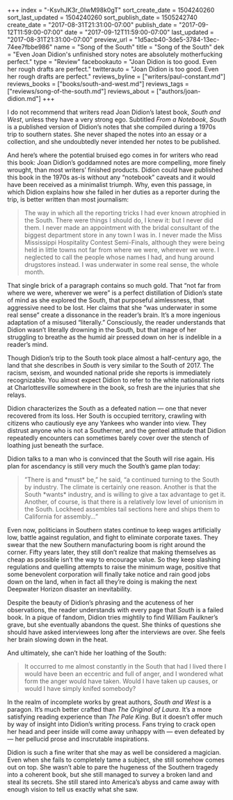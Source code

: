 +++
index = "-KsvhJK3r_0IwM98k0gT"
sort_create_date = 1504240260
sort_last_updated = 1504240260
sort_publish_date = 1505242740
create_date = "2017-08-31T21:31:00-07:00"
publish_date = "2017-09-12T11:59:00-07:00"
date = "2017-09-12T11:59:00-07:00"
last_updated = "2017-08-31T21:31:00-07:00"
preview_url = "1d5acb40-3de5-3784-13ec-74ee7fbbe986"
name = "Song of the South"
title = "Song of the South"
dek = "Even Joan Didion's unfinished story notes are absolutely motherfucking perfect."
type = "Review"
facebookauto = "Joan Didion is too good. Even her rough drafts are perfect."
twitterauto = "Joan Didion is too good. Even her rough drafts are perfect."
reviews_byline = ["writers/paul-constant.md"]
reviews_books = ["books/south-and-west.md"]
reviews_tags = ["reviews/song-of-the-south.md"]
reviews_about = ["authors/joan-didion.md"]
+++

I do not recommend that writers read Joan Didion’s latest book, *South and West*, unless they have a very strong ego. Subtitled *From a Notebook*, *South* is a published version of Didion’s notes that she compiled during a 1970s trip to southern states. She never shaped the notes into an essay or a collection, and she undoubtedly never intended her notes to be published.

And here’s where the potential bruised ego comes in for writers who read this book: Joan Didion’s goddamned notes are more compelling, more finely wrought, than most writers’ finished products. Didion could have published this book in the 1970s as-is without any “notebook” caveats and it would have been received as a minimalist triumph. Why, even this passage, in which Didion explains how she failed in her duties as a reporter during the trip, is better written than most journalism:

<blockquote> The way in which all the reporting tricks I had ever known atrophied in the South. There were things I should do, I knew it: but I never did them. I never made an appointment with the bridal consultant of the biggest department store in any town I was in. I never made the Miss Mississippi Hospitality Contest Semi-Finals, although they were being held in little towns not far from where we were, wherever we were. I neglected to call the people whose names I had, and hung around drugstores instead. I was underwater in some real sense, the whole month.</blockquote>

That single brick of a paragraph contains so much gold. That “not far from where we were, wherever we were” is a perfect distillation of Didion’s state of mind as she explored the South, that purposeful aimlessness, that aggressive need to be lost. Her claims that she “was underwater in some real sense” create a dissonance in the reader’s brain. It’s a more ingenious adaptation of a misused “literally.” Consciously, the reader understands that Didion wasn’t literally drowning in the South, but that image of her struggling to breathe as the humid air pressed down on her is indelible in a reader’s mind.

Though Didion’s trip to the South took place almost a half-century ago, the land that she describes in *South* is very similar to the South of 2017. The racism, sexism, and wounded national pride she reports is immediately recognizable. You almost expect Didion to refer to the white nationalist riots at Charlottesville somewhere in the book, so fresh are the injuries that she relays.

Didion characterizes the South as a defeated nation — one that never recovered from its loss. Her South is occupied territory, crawling with citizens who cautiously eye any Yankees who wander into view. They distrust anyone who is not a Southerner, and the genteel attitude that Didion repeatedly encounters can sometimes barely cover over the stench of loathing just beneath the surface.

Didion talks to a man who is convinced that the South will rise again. His plan for ascendancy is still very much the South’s game plan today:

<blockquote>”There is and *must* be,” he said, “a continued turning to the South by industry. The climate is certainly one reason. Another is that the South *wants* industry, and is willing to give a tax advantage to get it. Another, of course, is that there is a relatively low level of unionism in the South. Lockheed assembles tail sections here and ships them to California for assembly…”</blockquote>

Even now, politicians in Southern states continue to keep wages artificially low, battle against regulation, and fight to eliminate corporate taxes. They swear that the new Southern manufacturing boom is right around the corner. Fifty years later, they still don’t realize that making themselves as cheap as possible isn’t the way to encourage value. So they keep slashing regulations and quelling attempts to raise the minimum wage, positive that some benevolent corporation will finally take notice and rain good jobs down on the land, when in fact all they’re doing is making the next Deepwater Horizon disaster an inevitability.

Despite the beauty of Didion’s phrasing and the acuteness of her observations, the reader understands with every page that *South* is a failed book. In a pique of fandom, Didion tries mightily to find William Faulkner’s grave, but she eventually abandons the quest. She thinks of questions she should have asked interviewees long after the interviews are over. She feels her brain slowing down in the heat.

And ultimately, she can’t hide her loathing of the South:

<blockquote>It occurred to me almost constantly in the South that had I lived there I would have been an eccentric and full of anger, and I wondered what form the anger would have taken. Would I have taken up causes, or would I have simply knifed somebody?</blockquote>

In the realm of incomplete works by great authors, *South and West* is a paragon. It’s much better crafted than *The Original of Laura*. It’s a more satisfying reading experience than *The Pale King*. But it doesn’t offer much by way of insight into Didion’s writing process. Fans trying to crack open her head and peer inside will come away unhappy with — even defeated by — her pellucid prose and inscrutable inspirations. 

Didion is such a fine writer that she may as well be considered a magician. Even when she fails to completely tame a subject, she still somehow comes out on top. She wasn’t able to pare the hugeness of the Southern tragedy into a coherent book, but she still managed to survey a broken land and steal its secrets. She still stared into America’s abyss and came away with enough vision to tell us exactly what she saw.